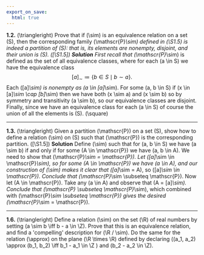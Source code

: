 ```yaml
---
export_on_save:
  html: true
---
```

<style>
.katex-display { overflow: auto hidden }
</style>
**1.2.**  \(\triangleright\) Prove that if \(\sim\) is an equivalence relation on a set \(S\), then the corresponding family \(\mathscr{P}_\sim\) defined in \(\S1.5\) is indeed a partition of \(S\): that is, its elements are nonempty, disjoint, and their union is \(S\). \([\S1.5]\)
**Solution**
First recall that \(\mathscr{P}_\sim\) is defined as the set of all equivalence classes, where for each \(a \in S\) we have the equivalence class
$$
[a]_\sim \coloneqq \{b \in S \mid b \sim a\} .
$$
Each \([a]_\sim\) is nonempty as \(a \in [a]_\sim\). For some \(a, b \in S\) if \(x \in [a]_\sim \cap [b]_\sim\) then we have both \(x \sim a\) and \(x \sim b\) so by symmetry and transitivity \(a \sim b\), so our equivalence classes are disjoint. Finally, since we have an equivalence class for each \(a \in S\) of course the union of all the elements is \(S\). \(\square\)
****
**1.3.** \(\triangleright\) Given a partition \(\mathscr{P}\) on a set \(S\), show how to define a relation \(\sim\) on \(S\) such that \(\mathscr{P}\) is the corresponding partition. \([\S1.5]\)
**Solution**
Define \(\sim\) such that for \(a, b \in S\) we have \(a \sim b\) if and only if for some \(A \in \mathscr{P}\) we have \(a, b \in A\). We need to show that \(\mathscr{P}_\sim = \mathscr{P}\). Let \([a]_\sim \in \mathscr{P}_\sim\), so for some \(A \in \mathscr{P}\) we have \(a \in A\), and our construction of \(\sim\) makes it clear that \([a]_\sim = A\), so \([a]_\sim \in \mathscr{P}\). Conclude that \(\mathscr{P}_\sim \subseteq \mathscr{P}\). Now let \(A \in \mathscr{P}\). Take any \(a \in A\) and observe that \(A = [a]_\sim\). Conclude that \(\mathscr{P} \subseteq \mathscr{P}_\sim\), which combined with \(\mathscr{P}_\sim \subseteq \mathscr{P}\) gives the desired \(\mathscr{P}_\sim = \mathscr{P}\).
****
**1.6.** \(\triangleright\) Define a relation \(\sim\) on the set \(\R\) of real numbers by setting \(a \sim b \iff b - a \in \Z\). Prove that this is an equivalence relation, and find a 'compelling' description for \(\R / \sim\). Do the same for the relation \(\approx\) on the plane \(\R \times \R\) defined by declaring \((a_1, a_2) \approx (b_1, b_2) \iff b_1 - a_1 \in \Z \) and \(b_2 - a_2 \in \Z\).